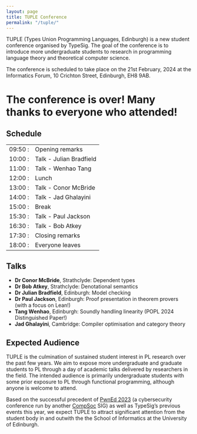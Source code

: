 ```yaml
---
layout: page
title: TUPLE Conference
permalink: "/tuple/"
---
```

TUPLE (Types Union Programming Languages, Edinburgh) is a new student conference organised by TypeSig.
The goal of the conference is to introduce more undergraduate students to research in programming language theory and theoretical computer science.

The conference is scheduled to take place on the 21st February, 2024 at the Informatics Forum, 10 Crichton Street, Edinburgh, EH8 9AB.

# The conference is over! Many thanks to everyone who attended!

## Schedule

|          |                          | 
| -----    | ------------------------ |
| 09:50 :  |	Opening remarks         |
| 10:00 :  |	Talk - Julian Bradfield |
| 11:00 :  |	Talk - Wenhao Tang      | [slides](tuple2024-slides/tang-wenhao-slides.pdf)
| 12:00 :  |	Lunch                   |
| 13:00 :  |	Talk - Conor McBride    | [files](tuple2024-slides/conor-mcbride.agda)
| 14:00 :  |	Talk - Jad Ghalayini    | [files](tuple2024-slides/jad-galayini-slides.pdf)
| 15:00 :  |	Break                   |
| 15:30 :  |	Talk - Paul Jackson     | [slides](tuple2024-slides/paul-jackson-slides.pdf)
| 16:30 :  |	Talk - Bob Atkey        | [files](tuple2024-slides/bob-atkey.agda)
| 17:30 :  |	Closing remarks         |
| 18:00 :  |	Everyone leaves         |

## Talks

- **Dr Conor McBride**, Strathclyde: Dependent types
- **Dr Bob Atkey**, Strathclyde: Denotational semantics
- **Dr Julian Bradfield**, Edinburgh: Model checking 
- **Dr Paul Jackson**, Edinburgh: Proof presentation in theorem provers (with a focus on Lean!)
- **Tang Wenhao**, Edinburgh: Soundly handling linearity (POPL 2024 Distinguished Paper!)
- **Jad Ghalayini**, Cambridge: Compiler optimisation and category theory

## Expected Audience
TUPLE is the culmination of sustained student interest in PL research over the past few years.
We aim to expose more undergraduate and graduate students to PL through a day of academic talks delivered by researchers in the field.
The intended audience is primarily undergraduate students with some prior exposure to PL through functional programming, although anyone is welcome to attend.

Based on the successful precedent of [PwnEd 2023][pwned] (a cybersecurity conference run by another [CompSoc][compsoc] SIG) as well as TypeSig’s previous events this year, we expect TUPLE to attract significant attention from the student body in and outwith the the School of Informatics at the University of Edinburgh. 

[speaker-interest]: https://forms.gle/o2jFvc4tCThu74127
[compsoc]: https://comp-soc.com
[pwned]:   https://pwned.sigint.mx
[eventbrite]: https://www.eventbrite.com/e/tuple-student-conference-on-programming-languages-tickets-807320375977

